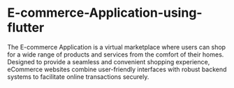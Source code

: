 # E-commerce-Application-using-flutter
The E-commerce Application is a virtual marketplace where users can shop for a wide range of products and services from the comfort of their homes. Designed to provide a seamless and convenient shopping experience, eCommerce websites combine user-friendly interfaces with robust backend systems to facilitate online transactions securely.
